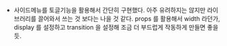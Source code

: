 -
    사이드메뉴를 토글기능을 활용해서 간단히 구현했다.
    아주 유려하지는 않지만 라이브러리를 끌어와서 쓰는 것 보다는 나을 것 같다.
    props 를 활용해서 width 라던가, display 를 설정하고 transition 을 설정해 조금 더 부드럽게 작동하게 만들면 좋을 듯.
